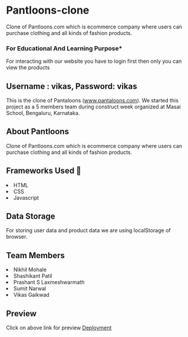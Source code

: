 # Pantloons-clone
Clone of Pantloons.com which is ecommerce company where users can purchase clothing and all kinds of fashion products.

### For Educational And Learning Purpose*

For interacting with our website you have to login first then only you can view the products 
## Username : vikas, Password: vikas

This is the clone of Pantaloons (www.pantaloons.com). We started this project as a 5 members team during construct week organized at Masai School, Bengaluru, Karnataka.

## About Pantloons
Clone of Pantloons.com which is ecommerce company where users can purchase clothing and all kinds of fashion products.

## Frameworks Used 🌟
<li>HTML</li>
<li>CSS</li>
<li>Javascript</li>

## Data Storage

For storing user data and product data we are using localStorage of browser.

## Team Members

<li>Nikhil Mohale</li>
<li>Shashikant Patil</li>
<li>Prashant S Laxmeshwarmath</li>
<li>Sumit Narwal</li>
<li>Vikas Gaikwad</li>

## Preview 

Click on above link for preview [Deployment](https://niks14041.github.io/Pantloons-clone/homepage.html)


